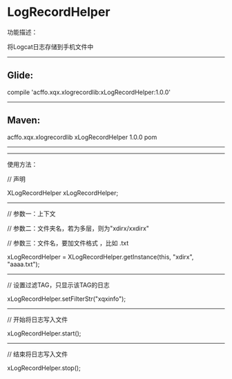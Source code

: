 # LogRecordHelper


功能描述：

将Logcat日志存储到手机文件中

-------------------------------------------------------------------

Glide:
-------------------------------------------------------------------

compile 'acffo.xqx.xlogrecordlib:xLogRecordHelper:1.0.0'

  ---------


Maven:
-------------------------------------------------------------------

<dependency>
  <groupId>acffo.xqx.xlogrecordlib</groupId>
  <artifactId>xLogRecordHelper</artifactId>
  <version>1.0.0</version>
  <type>pom</type>
</dependency>

  ---------

  ---------

使用方法：

 // 声明
 
 XLogRecordHelper xLogRecordHelper;
 
  ---------

 // 参数一：上下文
 
 // 参数二：文件夹名，若为多层，则为"xdirx/xxdirx"
 
 // 参数三：文件名，要加文件格式 ，比如 .txt
 
 xLogRecordHelper = XLogRecordHelper.getInstance(this, "xdirx", "aaaa.txt"); 
 
 ---------
 
 // 设置过滤TAG，只显示该TAG的日志
 
 xLogRecordHelper.setFilterStr("xqxinfo");  
 
  ---------

 
 // 开始将日志写入文件
 
 xLogRecordHelper.start();
 
  ---------

 
 // 结束将日志写入文件
 
 xLogRecordHelper.stop();
